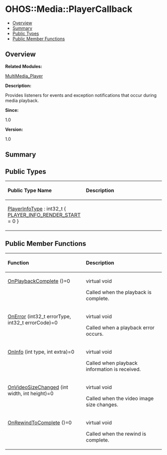 # OHOS::Media::PlayerCallback<a name="ZH-CN_TOPIC_0000001055678104"></a>

-   [Overview](#section512944021165632)
-   [Summary](#section1995365483165632)
-   [Public Types](#pub-types)
-   [Public Member Functions](#pub-methods)

## **Overview**<a name="section512944021165632"></a>

**Related Modules:**

[MultiMedia\_Player](MultiMedia_Player.md)

**Description:**

Provides listeners for events and exception notifications that occur during media playback. 

**Since:**

1.0

**Version:**

1.0

## **Summary**<a name="section1995365483165632"></a>

## Public Types<a name="pub-types"></a>

<a name="table1505319643165632"></a>
<table><thead align="left"><tr id="row525455356165632"><th class="cellrowborder" valign="top" width="50%" id="mcps1.1.3.1.1"><p id="p985841413165632"><a name="p985841413165632"></a><a name="p985841413165632"></a>Public Type Name</p>
</th>
<th class="cellrowborder" valign="top" width="50%" id="mcps1.1.3.1.2"><p id="p1558352995165632"><a name="p1558352995165632"></a><a name="p1558352995165632"></a>Description</p>
</th>
</tr>
</thead>
<tbody><tr id="row451537470165632"><td class="cellrowborder" valign="top" width="50%" headers="mcps1.1.3.1.1 "><p id="p416157927165632"><a name="p416157927165632"></a><a name="p416157927165632"></a><a href="MultiMedia_Player.md#ga7dac9dac65cbbea7e411adcf2c314ac5">PlayerInfoType</a> : int32_t { <a href="MultiMedia_Player.md#gga7dac9dac65cbbea7e411adcf2c314ac5ab5ccacbb568a9b3ce5fedc0ced4e683d">PLAYER_INFO_RENDER_START</a> = 0 }</p>
</td>
<td class="cellrowborder" valign="top" width="50%" headers="mcps1.1.3.1.2 ">&nbsp;</td>
</tr>
</tbody>
</table>

## Public Member Functions<a name="pub-methods"></a>

<a name="table530012214165632"></a>
<table><thead align="left"><tr id="row981656416165632"><th class="cellrowborder" valign="top" width="50%" id="mcps1.1.3.1.1"><p id="p174152670165632"><a name="p174152670165632"></a><a name="p174152670165632"></a>Function</p>
</th>
<th class="cellrowborder" valign="top" width="50%" id="mcps1.1.3.1.2"><p id="p1467530991165632"><a name="p1467530991165632"></a><a name="p1467530991165632"></a>Description</p>
</th>
</tr>
</thead>
<tbody><tr id="row1506416429165632"><td class="cellrowborder" valign="top" width="50%" headers="mcps1.1.3.1.1 "><p id="p569966650165632"><a name="p569966650165632"></a><a name="p569966650165632"></a><a href="MultiMedia_Player.md#ga3b56f618340bf9a5590e6142b2311302">OnPlaybackComplete</a> ()=0</p>
</td>
<td class="cellrowborder" valign="top" width="50%" headers="mcps1.1.3.1.2 "><p id="p703420046165632"><a name="p703420046165632"></a><a name="p703420046165632"></a>virtual void </p>
<p id="p647221730165632"><a name="p647221730165632"></a><a name="p647221730165632"></a>Called when the playback is complete. </p>
</td>
</tr>
<tr id="row11976605165632"><td class="cellrowborder" valign="top" width="50%" headers="mcps1.1.3.1.1 "><p id="p1439409359165632"><a name="p1439409359165632"></a><a name="p1439409359165632"></a><a href="MultiMedia_Player.md#ga3d0fdad57045f5e049b56de031d3e0fb">OnError</a> (int32_t errorType, int32_t errorCode)=0</p>
</td>
<td class="cellrowborder" valign="top" width="50%" headers="mcps1.1.3.1.2 "><p id="p796044607165632"><a name="p796044607165632"></a><a name="p796044607165632"></a>virtual void </p>
<p id="p1689125927165632"><a name="p1689125927165632"></a><a name="p1689125927165632"></a>Called when a playback error occurs. </p>
</td>
</tr>
<tr id="row223596278165632"><td class="cellrowborder" valign="top" width="50%" headers="mcps1.1.3.1.1 "><p id="p1659921409165632"><a name="p1659921409165632"></a><a name="p1659921409165632"></a><a href="MultiMedia_Player.md#gad2d3466c8a17ee4d622b87fa6a31b2bb">OnInfo</a> (int type, int extra)=0</p>
</td>
<td class="cellrowborder" valign="top" width="50%" headers="mcps1.1.3.1.2 "><p id="p1260821476165632"><a name="p1260821476165632"></a><a name="p1260821476165632"></a>virtual void </p>
<p id="p220116206165632"><a name="p220116206165632"></a><a name="p220116206165632"></a>Called when playback information is received. </p>
</td>
</tr>
<tr id="row567291723165632"><td class="cellrowborder" valign="top" width="50%" headers="mcps1.1.3.1.1 "><p id="p2062781795165632"><a name="p2062781795165632"></a><a name="p2062781795165632"></a><a href="MultiMedia_Player.md#gac5b641f93621d90e616d18adaa016e8a">OnVideoSizeChanged</a> (int width, int height)=0</p>
</td>
<td class="cellrowborder" valign="top" width="50%" headers="mcps1.1.3.1.2 "><p id="p546341855165632"><a name="p546341855165632"></a><a name="p546341855165632"></a>virtual void </p>
<p id="p150778245165632"><a name="p150778245165632"></a><a name="p150778245165632"></a>Called when the video image size changes. </p>
</td>
</tr>
<tr id="row2104650165632"><td class="cellrowborder" valign="top" width="50%" headers="mcps1.1.3.1.1 "><p id="p576088170165632"><a name="p576088170165632"></a><a name="p576088170165632"></a><a href="MultiMedia_Player.md#ga765c499e47dfaad5e557197e964eaca3">OnRewindToComplete</a> ()=0</p>
</td>
<td class="cellrowborder" valign="top" width="50%" headers="mcps1.1.3.1.2 "><p id="p1659488586165632"><a name="p1659488586165632"></a><a name="p1659488586165632"></a>virtual void </p>
<p id="p372239032165632"><a name="p372239032165632"></a><a name="p372239032165632"></a>Called when the rewind is complete. </p>
</td>
</tr>
</tbody>
</table>

